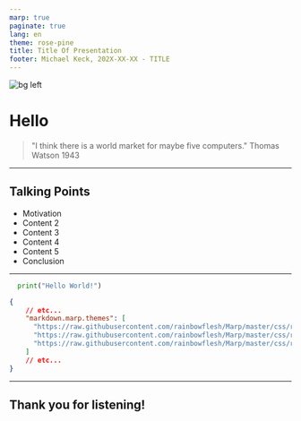 ```yaml
---
marp: true
paginate: true
lang: en
theme: rose-pine
title: Title Of Presentation
footer: Michael Keck, 202X-XX-XX - TITLE
---
```


<!-- _paginate: skip -->

![bg left](https://blog.cr0ydon.com/assets/general/cover/cover.jpg)

# Hello

> "I think there is a world market for maybe five computers."
> Thomas Watson 1943

<!-- Presenter note: Don't forget to breath :)  -->

___



## Talking Points

  - Motivation
  - Content 2
  - Content 3
  - Content 4
  - Content 5
  - Conclusion

___

```python
  print("Hello World!")
```

```json
{
    // etc...
    "markdown.marp.themes": [
      "https://raw.githubusercontent.com/rainbowflesh/Marp/master/css/rosepine-dawn.css",
      "https://raw.githubusercontent.com/rainbowflesh/Marp/master/css/rosepine-moon.css",
      "https://raw.githubusercontent.com/rainbowflesh/Marp/master/css/rosepine.css",
    ]
    // etc...
}
```

___

## Thank you for listening!
